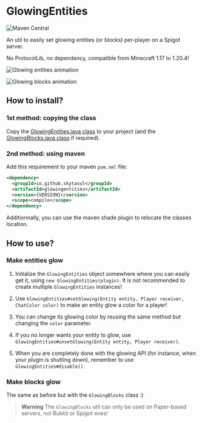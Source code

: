 # GlowingEntities

![Maven Central](https://img.shields.io/maven-central/v/io.github.skytasul/glowingentities)

An util to easily set glowing entities (or blocks) per-player on a Spigot server.

No ProtocolLib, no dependency, compatible from Minecraft 1.17 to 1.20.4!

![Glowing entities animation](demo.gif)

![Glowing blocks animation](demo-blocks.gif)

## How to install?
### 1st method: copying the class
Copy the [GlowingEntities.java class](src/main/java/fr/skytasul/glowingentities/GlowingEntities.java) to your project
(and the [GlowingBlocks.java class](src/main/java/fr/skytasul/glowingentities/GlowingBlocks.java) if required).

### 2nd method: using maven
Add this requirement to your maven `pom.xml` file:

```xml
<dependency>
  <groupId>io.github.skytasul</groupId>
  <artifactId>glowingentities</artifactId>
  <version>{VERSION}</version>
  <scope>compile</scope>
</dependency>
```
Additionnally, you can use the maven shade plugin to relocate the classes location.

## How to use?
### Make entities glow
1. Initialize the `GlowingEntities` object somewhere where you can easily get it, using `new GlowingEntities(plugin)`.
It is not recommended to create multiple `GlowingEntities` instances!

2. Use `GlowingEntities#setGlowing(Entity entity, Player receiver, ChatColor color)` to make an entity glow a color for a player!

3. You can change its glowing color by reusing the same method but changing the `color` parameter.

4. If you no longer wants your entity to glow, use `GlowingEntities#unsetGlowing(Entity entity, Player receiver)`.

5. When you are completely done with the glowing API (for instance, when your plugin is shutting down), remember to use `GlowingEntities#disable()`.

### Make blocks glow
The same as before but with the `GlowingBlocks` class :)

> **Warning**
> The `GlowingBlocks` util can only be used on Paper-based servers, not Bukkit or Spigot ones!